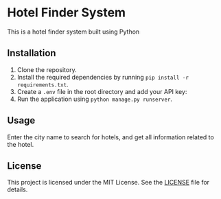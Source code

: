 # Hotel Finder System

This is a hotel finder system built using Python

## Installation

1. Clone the repository.
2. Install the required dependencies by running `pip install -r requirements.txt`.
3. Create a `.env` file in the root directory and add your API key:
4. Run the application using `python manage.py runserver`.

## Usage

Enter the city name to search for hotels, and get all information related to the hotel.


## License

This project is licensed under the MIT License. See the [LICENSE](LICENSE) file for details.


